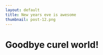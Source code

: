 ```yaml
---
layout: default
title: New years eve is awesome
thumbnail: post-12.png 
---
```


# Goodbye curel world!